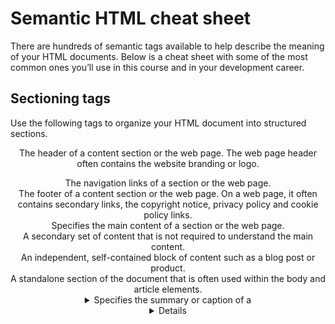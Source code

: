 # Semantic HTML cheat sheet

There are hundreds of semantic tags available to help describe the meaning of your HTML documents. Below is a cheat sheet with some of the most common ones you’ll use in this course and in your development career.

## Sectioning tags

Use the following tags to organize your HTML document into structured sections.

**<header>**
The header of a content section or the web page. The web page header often contains the website branding or logo.

<nav>
The navigation links of a section or the web page.

<footer>
The footer of a content section or the web page. On a web page, it often contains secondary links, the copyright notice, privacy policy and cookie policy links.

<main>
Specifies the main content of a section or the web page.

<aside>
A secondary set of content that is not required to understand the main content.

<article>
An independent, self-contained block of content such as a blog post or product.

<section>
A standalone section of the document that is often used within the body and article elements.

<details>
A collapsed section of content that can be expanded if the user wishes to view it.

<summary>
Specifies the summary or caption of a <details> element.

<h1><h2><h3><h4><h5><h6>
Headings on the web page. <h1> indicates the most important heading whereas <h6> indicates the least important. 
```

## Content tags

```
<blockquote>
Used to describe a quotation.

<dd>
Used to define a description for the preceding <dt> element.

<dl>
Used to define a description list.

<dt>
Used to describe terms inside <dl> elements.

<figcaption>
Defines a caption for a photo image.

<figure>
Applies markup to a photo image.

<hr>
Adds a horizontal line to the parent element.

<li>
Used to define an item within a list.

<menu>
A semantic alternative to <ul> tag.

<ol>
Defines an ordered list.

<p>
Defines a paragraph.

<pre>
Used to represent preformatted text. Typically rendered in the web browser using a monospace font.

<ul>
Unordered list

Inline tags

<a>
An anchor link to another HTML document.

<abbr>
Specifies that the containing text is an abbreviation or acronym.

<b>
Bolds the containing text. When used to indicate importance use <strong> instead.

<br>
A line break. Moves the subsequent text to a new line.

<cite>
Defines the title of creative work (for example a book, poem, song, movie, painting or sculpture). The text in the <cite> element is usually rendered in italics.

<code>
Indicates that the containing text is a block of computer code.

<data>
Indicates machine-readable data.

<em>
Emphasizes the containing text.

<i>
The containing text is displayed in italics. Used to indicate idiomatic text or technical terms.

<mark>
The containing text should be marked or highlighted.

<q>
The containing text is a short quotation.

<s>
Displays the containing text with a strikethrough or line through it.

<samp>
The containing text represents a sample.

<small>
Used to represent small text, such as copyright and legal text.

<span>
A generic element for grouping content for CSS styling.

<strong>
Displays the containing text in bold. Used to indicate importance.

<sub>
The containing text is subscript text, displayed with a lowered baseline.

<sup>
The containing text is superscript text, displayed with a raised baseline.

<time>
A semantic tag used to display both dates and times.

<u>
Displays the containing text with a solid underline.

<var>
The containing text is a variable in a mathematical expression.
```

## Embedded content and media tags

```
<audio>
Used to embed audio in web pages.

<canvas>
Used to render 2D and 3D graphics on web pages.

<embed>
Used as a containing element for external content provided by an external application such as a media player or plug-in application.

<iframe>
Used to embed a nested web page.

<img>
Embeds an image on a web page.

<object>
Similar to <embed> but the content is provided by a web browser plug-in.

<picture>
An element that contains one <img> element and one or more <source> elements to offer alternative images for different displays/devices.

<video>
Embeds a video on a web page.

<source>
Specifies media resources for <picture>, <audio> and<video> elements.

<svg>
Used to define Scalable Vector Graphics within a web page.
```

## Table tags

```
<table>
Defines a table element to display table data within a web page.

<thead>
Represents the header content of a table. Typically contains one <tr> element.

<tbody>
Represents the main content of a table. Contains one or more <tr>elements.

<tfoot>
Represents the footer content of a table. Typically contains one <tr> element.

<tr>
Represents a row in a table. Contains one or more <td> elements when used within <tbody> or <tfoot>. When used within <thead>, contains one or more <th> elements.

<td>
Represents a cell in a table. Contains the text content of the cell.

<th>
Defines a header cell of a table. Contains the text content of the header.

<caption>
Defines the caption of a table element.

<colgroup>
Defines a semantic group of one or more columns in a table for formatting.

<col>
Defines a semantic column in a table.
```
